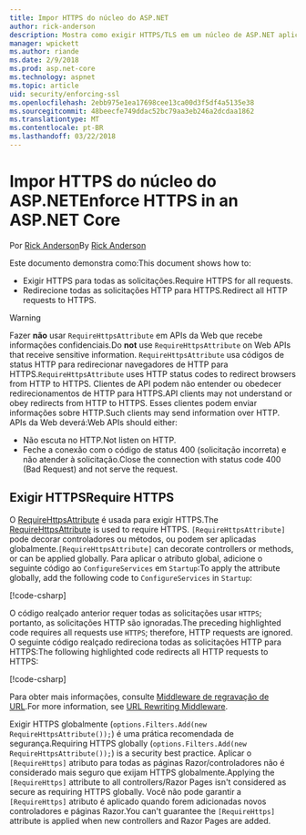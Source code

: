 ```yaml
---
title: Impor HTTPS do núcleo do ASP.NET
author: rick-anderson
description: Mostra como exigir HTTPS/TLS em um núcleo de ASP.NET aplicativo web.
manager: wpickett
ms.author: riande
ms.date: 2/9/2018
ms.prod: asp.net-core
ms.technology: aspnet
ms.topic: article
uid: security/enforcing-ssl
ms.openlocfilehash: 2ebb975e1ea17698cee13ca00d3f5df4a5135e38
ms.sourcegitcommit: 48beecfe749ddac52bc79aa3eb246a2dcdaa1862
ms.translationtype: MT
ms.contentlocale: pt-BR
ms.lasthandoff: 03/22/2018
---
```

# <a name="enforce-https-in-an-aspnet-core"></a><span data-ttu-id="a597d-103">Impor HTTPS do núcleo do ASP.NET</span><span class="sxs-lookup"><span data-stu-id="a597d-103">Enforce HTTPS in an ASP.NET Core</span></span>

<span data-ttu-id="a597d-104">Por [Rick Anderson](https://twitter.com/RickAndMSFT)</span><span class="sxs-lookup"><span data-stu-id="a597d-104">By [Rick Anderson](https://twitter.com/RickAndMSFT)</span></span>

<span data-ttu-id="a597d-105">Este documento demonstra como:</span><span class="sxs-lookup"><span data-stu-id="a597d-105">This document shows how to:</span></span>

- <span data-ttu-id="a597d-106">Exigir HTTPS para todas as solicitações.</span><span class="sxs-lookup"><span data-stu-id="a597d-106">Require HTTPS for all requests.</span></span>
- <span data-ttu-id="a597d-107">Redirecione todas as solicitações HTTP para HTTPS.</span><span class="sxs-lookup"><span data-stu-id="a597d-107">Redirect all HTTP requests to HTTPS.</span></span>

> [!WARNING]
> <span data-ttu-id="a597d-108">Fazer **não** usar `RequireHttpsAttribute` em APIs da Web que recebe informações confidenciais.</span><span class="sxs-lookup"><span data-stu-id="a597d-108">Do **not** use `RequireHttpsAttribute` on Web APIs that receive sensitive information.</span></span> <span data-ttu-id="a597d-109">`RequireHttpsAttribute` usa códigos de status HTTP para redirecionar navegadores de HTTP para HTTPS.</span><span class="sxs-lookup"><span data-stu-id="a597d-109">`RequireHttpsAttribute` uses HTTP status codes to redirect browsers from HTTP to HTTPS.</span></span> <span data-ttu-id="a597d-110">Clientes de API podem não entender ou obedecer redirecionamentos de HTTP para HTTPS.</span><span class="sxs-lookup"><span data-stu-id="a597d-110">API clients may not understand or obey redirects from HTTP to HTTPS.</span></span> <span data-ttu-id="a597d-111">Esses clientes podem enviar informações sobre HTTP.</span><span class="sxs-lookup"><span data-stu-id="a597d-111">Such clients may send information over HTTP.</span></span> <span data-ttu-id="a597d-112">APIs da Web deverá:</span><span class="sxs-lookup"><span data-stu-id="a597d-112">Web APIs should either:</span></span>
>
>* <span data-ttu-id="a597d-113">Não escuta no HTTP.</span><span class="sxs-lookup"><span data-stu-id="a597d-113">Not listen on HTTP.</span></span>
>* <span data-ttu-id="a597d-114">Feche a conexão com o código de status 400 (solicitação incorreta) e não atender à solicitação.</span><span class="sxs-lookup"><span data-stu-id="a597d-114">Close the connection with status code 400 (Bad Request) and not serve the request.</span></span>

## <a name="require-https"></a><span data-ttu-id="a597d-115">Exigir HTTPS</span><span class="sxs-lookup"><span data-stu-id="a597d-115">Require HTTPS</span></span>

<span data-ttu-id="a597d-116">O [RequireHttpsAttribute](/dotnet/api/Microsoft.AspNetCore.Mvc.RequireHttpsAttribute) é usada para exigir HTTPS.</span><span class="sxs-lookup"><span data-stu-id="a597d-116">The [RequireHttpsAttribute](/dotnet/api/Microsoft.AspNetCore.Mvc.RequireHttpsAttribute) is used to require HTTPS.</span></span> <span data-ttu-id="a597d-117">`[RequireHttpsAttribute]` pode decorar controladores ou métodos, ou podem ser aplicadas globalmente.</span><span class="sxs-lookup"><span data-stu-id="a597d-117">`[RequireHttpsAttribute]` can decorate controllers or methods, or can be applied globally.</span></span> <span data-ttu-id="a597d-118">Para aplicar o atributo global, adicione o seguinte código ao `ConfigureServices` em `Startup`:</span><span class="sxs-lookup"><span data-stu-id="a597d-118">To apply the attribute globally, add the following code to `ConfigureServices` in `Startup`:</span></span>

[!code-csharp[](authentication/accconfirm/sample/WebApp1/Startup.cs?name=snippet2&highlight=4-999)]

<span data-ttu-id="a597d-119">O código realçado anterior requer todas as solicitações usar `HTTPS`; portanto, as solicitações HTTP são ignoradas.</span><span class="sxs-lookup"><span data-stu-id="a597d-119">The preceding highlighted code requires all requests use `HTTPS`; therefore, HTTP requests are ignored.</span></span> <span data-ttu-id="a597d-120">O seguinte código realçado redireciona todas as solicitações HTTP para HTTPS:</span><span class="sxs-lookup"><span data-stu-id="a597d-120">The following highlighted code redirects all HTTP requests to HTTPS:</span></span>

[!code-csharp[](authentication/accconfirm/sample/WebApp1/Startup.cs?name=snippet_AddRedirectToHttps&highlight=7-999)]

<span data-ttu-id="a597d-121">Para obter mais informações, consulte [Middleware de regravação de URL](xref:fundamentals/url-rewriting).</span><span class="sxs-lookup"><span data-stu-id="a597d-121">For more information, see [URL Rewriting Middleware](xref:fundamentals/url-rewriting).</span></span>

<span data-ttu-id="a597d-122">Exigir HTTPS globalmente (`options.Filters.Add(new RequireHttpsAttribute());`) é uma prática recomendada de segurança.</span><span class="sxs-lookup"><span data-stu-id="a597d-122">Requiring HTTPS globally (`options.Filters.Add(new RequireHttpsAttribute());`) is a security best practice.</span></span> <span data-ttu-id="a597d-123">Aplicar o `[RequireHttps]` atributo para todas as páginas Razor/controladores não é considerado mais seguro que exijam HTTPS globalmente.</span><span class="sxs-lookup"><span data-stu-id="a597d-123">Applying the `[RequireHttps]` attribute to all controllers/Razor Pages isn't considered as secure as requiring HTTPS globally.</span></span> <span data-ttu-id="a597d-124">Você não pode garantir a `[RequireHttps]` atributo é aplicado quando forem adicionadas novos controladores e páginas Razor.</span><span class="sxs-lookup"><span data-stu-id="a597d-124">You can't guarantee the `[RequireHttps]` attribute is applied when new controllers and Razor Pages are added.</span></span>
